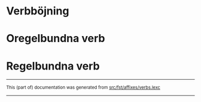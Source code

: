 # Verbböjning

# Oregelbundna verb

# Regelbundna verb

* * *

<small>This (part of) documentation was generated from [src/fst/affixes/verbs.lexc](https://github.com/giellalt/lang-swe/blob/main/src/fst/affixes/verbs.lexc)</small>

---


